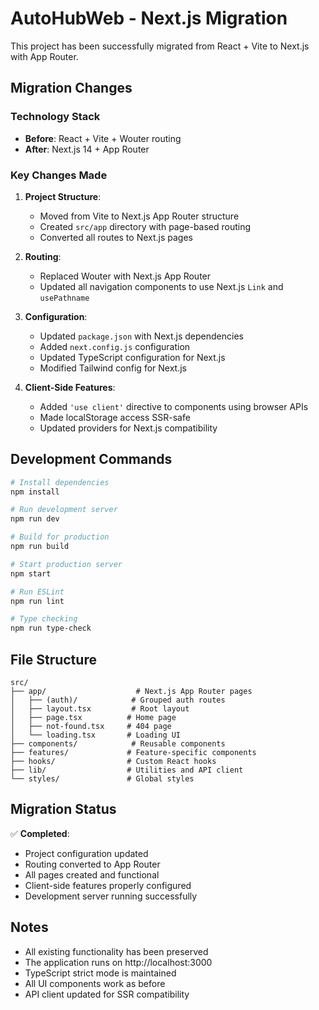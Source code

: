 # AutoHubWeb - Next.js Migration

This project has been successfully migrated from React + Vite to Next.js with App Router.

## Migration Changes

### Technology Stack
- **Before**: React + Vite + Wouter routing
- **After**: Next.js 14 + App Router

### Key Changes Made

1. **Project Structure**:
   - Moved from Vite to Next.js App Router structure
   - Created `src/app` directory with page-based routing
   - Converted all routes to Next.js pages

2. **Routing**:
   - Replaced Wouter with Next.js App Router
   - Updated all navigation components to use Next.js `Link` and `usePathname`

3. **Configuration**:
   - Updated `package.json` with Next.js dependencies
   - Added `next.config.js` configuration
   - Updated TypeScript configuration for Next.js
   - Modified Tailwind config for Next.js

4. **Client-Side Features**:
   - Added `'use client'` directive to components using browser APIs
   - Made localStorage access SSR-safe
   - Updated providers for Next.js compatibility

## Development Commands

```bash
# Install dependencies
npm install

# Run development server
npm run dev

# Build for production
npm run build

# Start production server
npm start

# Run ESLint
npm run lint

# Type checking
npm run type-check
```

## File Structure

```
src/
├── app/                    # Next.js App Router pages
│   ├── (auth)/            # Grouped auth routes
│   ├── layout.tsx         # Root layout
│   ├── page.tsx          # Home page
│   ├── not-found.tsx     # 404 page
│   └── loading.tsx       # Loading UI
├── components/            # Reusable components
├── features/             # Feature-specific components
├── hooks/                # Custom React hooks
├── lib/                  # Utilities and API client
└── styles/               # Global styles
```

## Migration Status

✅ **Completed**:
- Project configuration updated
- Routing converted to App Router
- All pages created and functional
- Client-side features properly configured
- Development server running successfully

## Notes

- All existing functionality has been preserved
- The application runs on http://localhost:3000
- TypeScript strict mode is maintained
- All UI components work as before
- API client updated for SSR compatibility
